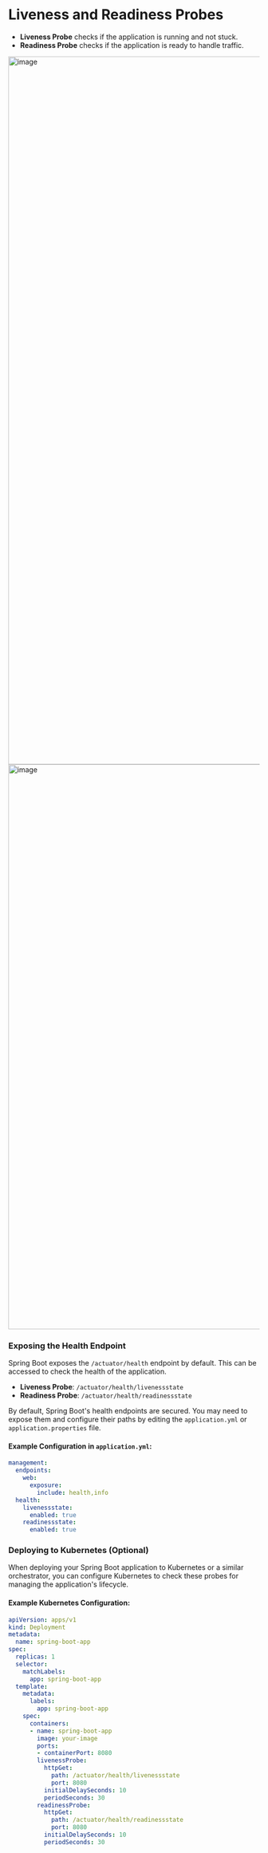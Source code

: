 # Liveness and Readiness Probes

- **Liveness Probe** checks if the application is running and not stuck.
- **Readiness Probe** checks if the application is ready to handle traffic.

<img width="1420" alt="image" src="https://github.com/user-attachments/assets/7faaea79-f663-463c-997e-ac04e3899af2" />


<img width="1133" alt="image" src="https://github.com/user-attachments/assets/911627f0-b0b1-418e-be22-17fadba04510" />

### Exposing the Health Endpoint

Spring Boot exposes the `/actuator/health` endpoint by default. This can be accessed to check the health of the application.

- **Liveness Probe**: `/actuator/health/livenessstate`
- **Readiness Probe**: `/actuator/health/readinessstate`

By default, Spring Boot's health endpoints are secured. You may need to expose them and configure their paths by editing the `application.yml` or `application.properties` file.

#### Example Configuration in `application.yml`:

```yaml
management:
  endpoints:
    web:
      exposure:
        include: health,info
  health:
    livenessstate:
      enabled: true
    readinessstate:
      enabled: true
```

### Deploying to Kubernetes (Optional)

When deploying your Spring Boot application to Kubernetes or a similar orchestrator, you can configure Kubernetes to check these probes for managing the application's lifecycle.

#### Example Kubernetes Configuration:

```yaml
apiVersion: apps/v1
kind: Deployment
metadata:
  name: spring-boot-app
spec:
  replicas: 1
  selector:
    matchLabels:
      app: spring-boot-app
  template:
    metadata:
      labels:
        app: spring-boot-app
    spec:
      containers:
      - name: spring-boot-app
        image: your-image
        ports:
        - containerPort: 8080
        livenessProbe:
          httpGet:
            path: /actuator/health/livenessstate
            port: 8080
          initialDelaySeconds: 10
          periodSeconds: 30
        readinessProbe:
          httpGet:
            path: /actuator/health/readinessstate
            port: 8080
          initialDelaySeconds: 10
          periodSeconds: 30
```
